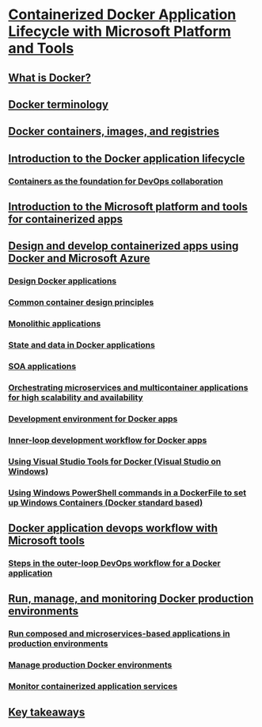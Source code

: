 # [Containerized Docker Application Lifecycle with Microsoft Platform and Tools](index.md)
## [What is Docker?](what-is-docker.md)
## [Docker terminology](docker-terminology.md)
## [Docker containers, images, and registries](docker-containers-images-and-registries.md)
## [Introduction to the Docker application lifecycle](Docker-application-lifecycle/index.md)
### [Containers as the foundation for DevOps collaboration](Docker-application-lifecycle/containers-foundation-for-devops-collaboration.md)
## [Introduction to the Microsoft platform and tools for containerized apps](Microsoft-platform-tools-containerized-apps/index.md)
## [Design and develop containerized apps using Docker and Microsoft Azure](design-develop-containerized-apps/index.md)
### [Design Docker applications](design-develop-containerized-apps/design-docker-applications.md)
### [Common container design principles](design-develop-containerized-apps/common-container-design-principles.md)
### [Monolithic applications](design-develop-containerized-apps/monolithic-applications.md)
### [State and data in Docker applications](design-develop-containerized-apps/state-and-data-in-docker-applications.md)
### [SOA applications](design-develop-containerized-apps/soa-applications.md)
### [Orchestrating microservices and multicontainer applications for high scalability and availability](design-develop-containerized-apps/orchestrate-high-scalability-availability.md)
### [Development environment for Docker apps](design-develop-containerized-apps/docker-apps-development-environment.md)
### [Inner-loop development workflow for Docker apps](design-develop-containerized-apps/docker-apps-inner-loop-workflow.md)
### [Using Visual Studio Tools for Docker (Visual Studio on Windows)](design-develop-containerized-apps/visual-studio-tools-for-docker.md)
### [Using Windows PowerShell commands in a DockerFile to set up Windows Containers (Docker standard based)](design-develop-containerized-apps/set-up-windows-containers-with-powershell.md)
## [Docker application devops workflow with Microsoft tools](docker-devops-workflow/index.md)
### [Steps in the outer-loop DevOps workflow for a Docker application](docker-devops-workflow/docker-application-outer-loop-devops-workflow.md)
## [Run, manage, and monitoring Docker production environments](run-manage-monitor-docker-environments/index.md)
### [Run composed and microservices-based applications in production environments](run-manage-monitor-docker-environments/run-microservices-based-applications-in-production.md)
### [Manage production Docker environments](run-manage-monitor-docker-environments/manage-production-docker-environments.md)
### [Monitor containerized application services](run-manage-monitor-docker-environments/monitor-containerized-application-services.md)
## [Key takeaways](key-takeaways/index.md)
